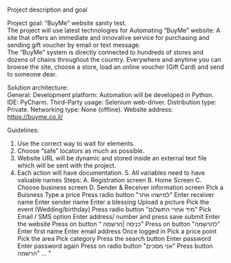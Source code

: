 #        
Project description and goal
 
Project goal: 
“BuyMe” website sanity test.  
The project will use latest technologies for Automating “BuyMe” website:
A site that offers an immediate and innovative service for purchasing and sending gift  voucher by email or text message.  
The “BuyMe” system is directly connected to hundreds of stores and dozens of chains throughout the country. 
Everywhere and anytime you can browse the site, choose a store, load an online voucher (Gift Card) and send to someone dear. 

 
Solution architecture:  
General: 
Development platform: Automation will be developed in Python. 
IDE: PyCharm. 
Third-Party usage: Selenium web-driver. 
Distribution type: Private. 
Networking type: None (offline). 
Website address: https://buyme.co.il/   
 
Guidelines:  
1. Use the correct way to wait for elements. 
2. Choose “safe” locators as much as possible. 
3. Website URL will be dynamic and stored inside an external text file which will be sent with the project. 
4. Each action will have documentation. 5. All variables need to have valuable names 
Steps:  A. Registration screen 
        B. Home Screen 
	C. Choose business screen 
	D. Sender & Receiver information screen 
Pick a Buisness
Type a price
Press radio button "למישהו אחר"
Enter receiver name
Enter sender name
Enter a blessing
Upload a picture
Pick the event (Wedding/birthday)
Press radio button "מיד אחרי התשלום"
Pick Email / SMS option
Enter address/ number and press save
submit
Enter the website
Press on button " כניסה  |הרשמה"
Press on button "להרשמה"
Enter first name
Enter email address
Once logged in
Pick a price point
Pick the area
Pick category
Press the search button
Enter password
Enter password again
Press on  radio button "אני מסכים"
Press button  הרשמה" ... "
   

